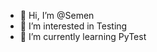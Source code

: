 - 👋 Hi, I’m @Semen
- 👀 I’m interested in Testing
- 🌱 I’m currently learning PyTest

<!---
Watanuuki/Watanuuki is a ✨ special ✨ repository because its `README.md` (this file) appears on your GitHub profile.
You can click the Preview link to take a look at your changes.
--->
